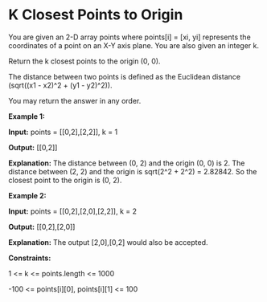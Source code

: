 # K Closest Points to Origin
You are given an 2-D array points where points[i] = [xi, yi] represents the coordinates of a point on an X-Y axis plane. You are also given an integer k.

Return the k closest points to the origin (0, 0).

The distance between two points is defined as the Euclidean distance (sqrt((x1 - x2)^2 + (y1 - y2)^2)).

You may return the answer in any order.

**Example 1:**

**Input:** points = [[0,2],[2,2]], k = 1

**Output:** [[0,2]]

**Explanation:** The distance between (0, 2) and the origin (0, 0) is 2. The distance between (2, 2) and the origin is sqrt(2^2 + 2^2) = 2.82842. So the closest point to the origin is (0, 2).

**Example 2:**

**Input:** points = [[0,2],[2,0],[2,2]], k = 2

**Output:** [[0,2],[2,0]]

**Explanation:** The output [2,0],[0,2] would also be accepted.

**Constraints:**

1 <= k <= points.length <= 1000

-100 <= points[i][0], points[i][1] <= 100
